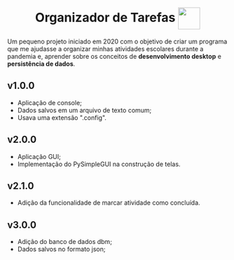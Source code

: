 <h1 align="center">Organizador de Tarefas
  <img src="https://user-images.githubusercontent.com/95262089/221434307-7540cc96-7841-4f2d-96fc-9116f6e18e8f.png"
    width="50" 
    height="50"
    align="center">
</h1>

<p>Um pequeno projeto iniciado em 2020 com o objetivo de criar um programa que me ajudasse a organizar minhas atividades escolares durante a pandemia e, aprender sobre os conceitos de <strong>desenvolvimento desktop</strong> e <strong>persistência de dados</strong>.
</p>

## v1.0.0
- Aplicação de console;
- Dados salvos em um arquivo de texto comum;
- Usava uma extensão ".config".

## v2.0.0
- Aplicação GUI;
- Implementação do PySimpleGUI na construção de telas.

## v2.1.0
- Adição da funcionalidade de marcar atividade como concluída.

## v3.0.0
- Adição do banco de dados dbm;
- Dados salvos no formato json;
